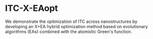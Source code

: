 # ITC-X-EAopt
We demonstrate the optimization of ITC across nanostructures by developing an X+EA hybrid optimization method based on evolutionary algorithms (EAs) combined with the atomistic Green's function.
